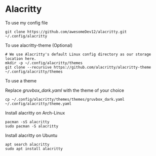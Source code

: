 # Alacritty

To use my config file
```
git clone https://github.com/awesomeDev12/alacritty.git ~/.config/alacritty
```
To use alacritty-theme (Optional)
```
# We use Alacritty's default Linux config directory as our storage location here.
mkdir -p ~/.config/alacritty/themes
git clone --recursive https://github.com/alacritty/alacritty-theme ~/.config/alacritty/themes
```


To use a theme 

Replace *gruvbox_dark.yaml* with the theme of your choice

```
cp ~/.config/alacritty/themes/themes/gruvbox_dark.yaml ~/.config/alacritty/theme.yaml
```


<!-- To add themes as submodule -->
<!-- ``` -->
<!-- # Add this as submodule -->
<!-- cd ~/.config/alacritty -->
<!-- git submodule add https://github.com/alacritty/alacritty-theme themes -->
<!-- ``` -->

Install alacritty on Arch-Linux
```
pacman -sS alacritty
sudo pacman -S alacritty
```

Install alacritty on Ubuntu
```
apt search alacritty
sudo apt install alacritty
```
